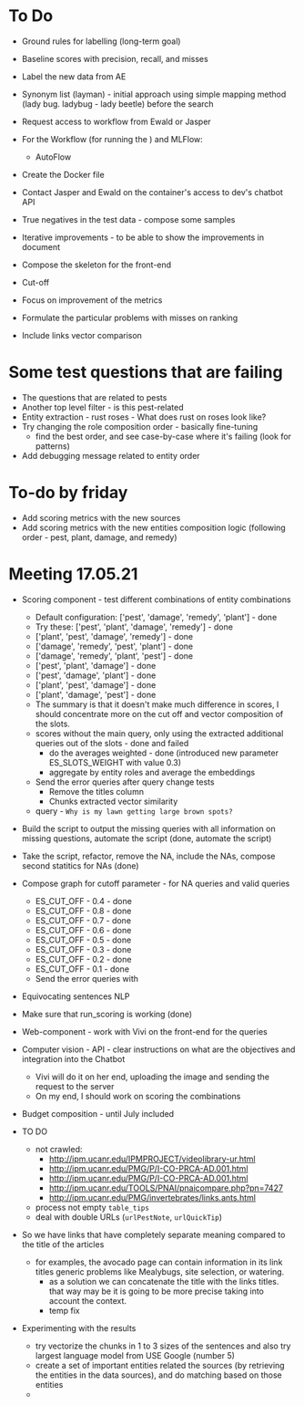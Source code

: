 
# To Do

* Ground rules for labelling (long-term goal)

* Baseline scores with precision, recall, and misses
* Label the new data from AE
* Synonym list (layman) - initial approach using simple mapping method (lady bug. ladybug - lady beetle) before the search
* Request access to workflow from Ewald or Jasper
* For the Workflow (for running the ) and MLFlow:
    * AutoFlow
* Create the Docker file 
* Contact Jasper and Ewald on the container's access to dev's chatbot API
* True negatives in the test data - compose some samples
* Iterative improvements - to be able to show the improvements in document

* Compose the skeleton for the front-end
* Cut-off

* Focus on improvement of the metrics
* Formulate the particular problems with misses on ranking
* Include links vector comparison


# Some test questions that are failing
* The questions that are related to pests
* Another top level filter - is this pest-related
* Entity extraction - rust roses - What does rust on roses look like?
* Try changing the role composition order - basically fine-tuning
    * find the best order, and see case-by-case where it's failing (look for patterns)
* Add debugging message related to entity order

# To-do by friday

* Add scoring metrics with the new sources
* Add scoring metrics with the new entities composition logic (following order - pest, plant, damage, and remedy)

# Meeting 17.05.21

* Scoring component - test different combinations of entity combinations
    * Default configuration: ['pest', 'damage', 'remedy', 'plant'] - done
    * Try these: ['pest', 'plant', 'damage', 'remedy'] - done
    * ['plant', 'pest', 'damage', 'remedy'] - done
    * ['damage', 'remedy', 'pest', 'plant'] - done
    * ['damage', 'remedy', 'plant', 'pest'] - done
    * ['pest', 'plant', 'damage'] - done
    * ['pest', 'damage', 'plant'] - done
    * ['plant', 'pest', 'damage'] - done
    * ['plant', 'damage', 'pest'] - done
    * The summary is that it doesn't make much difference in scores, I should concentrate more on the cut off and vector composition of the slots.
    * scores without the main query, only using the extracted additional queries out of the slots - done and failed
        * do the averages weighted - done (introduced new parameter ES_SLOTS_WEIGHT with value 0.3)
        * aggregate by entity roles and average the embeddings
    * Send the error queries after query change tests
        * Remove the titles column
        * Chunks extracted vector similarity
    * query - `Why is my lawn getting large brown spots?`
* Build the script to output the missing queries with all information on missing questions, automate the script (done, automate the script)
* Take the script, refactor, remove the NA, include the NAs, compose second statitics for NAs (done)
* Compose graph for cutoff parameter - for NA queries and valid queries
    * ES_CUT_OFF - 0.4 - done
    * ES_CUT_OFF - 0.8 - done
    * ES_CUT_OFF - 0.7 - done
    * ES_CUT_OFF - 0.6 - done
    * ES_CUT_OFF - 0.5 - done
    * ES_CUT_OFF - 0.3 - done
    * ES_CUT_OFF - 0.2 - done
    * ES_CUT_OFF - 0.1 - done
    * Send the error queries with 
* Equivocating sentences NLP
* Make sure that run_scoring is working (done)
* Web-component - work with Vivi on the front-end for the queries
* Computer vision - API - clear instructions on what are the objectives and integration into the Chatbot
    * Vivi will do it on her end, uploading the image and sending the request to the server
    * On my end, I should work on scoring the combinations

* Budget composition - until July included


* TO DO
    * not crawled:
        * http://ipm.ucanr.edu/IPMPROJECT/videolibrary-ur.html
        * http://ipm.ucanr.edu/PMG/P/I-CO-PRCA-AD.001.html
        * http://ipm.ucanr.edu/PMG/P/I-CO-PRCA-AD.001.html
        * http://ipm.ucanr.edu/TOOLS/PNAI/pnaicompare.php?pn=7427
        * http://ipm.ucanr.edu/PMG/invertebrates/links.ants.html
    * process not empty `table_tips`
    * deal with double URLs (`urlPestNote`, `urlQuickTip`)


* So we have links that have completely separate meaning compared to the title of the articles
    * for examples, the avocado page can contain information in its link titles generic problems like Mealybugs, site selection, or watering.
        * as a solution we can concatenate the title with the links titles. that way may be it is going to be more precise taking into account the context.
        * temp fix
    
* Experimenting with the results
    * try vectorize the chunks in 1 to 3 sizes of the sentences and also try largest language model from USE Google (number 5)
    * create a set of important entities related the sources (by retrieving the entities in the data sources), and do matching based on those entities
    * 